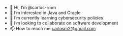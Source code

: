- 👋 Hi, I’m @carlos-rmm
- 👀 I’m interested in Java and Oracle
- 🌱 I’m currently learning cybersecurity policies
- 💞️ I’m looking to collaborate on software development
- 📫 How to reach me carlosm2@gmail.com
